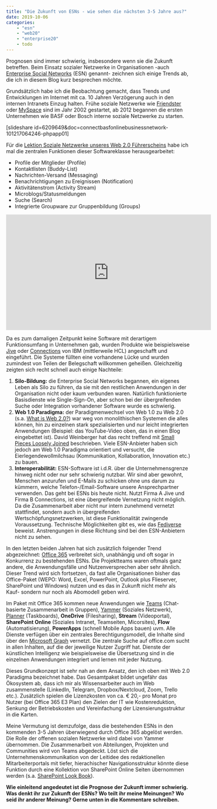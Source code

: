 ```yaml
---
title: "Die Zukunft von ESNs - wie sehen die nächsten 3-5 Jahre aus?"
date: 2019-10-06
categories:
    - "esn"
    - "web20"
    - "enterprise20"
    - todo
---
```


Prognosen sind immer schwierig, insbesondere wenn sie die Zukunft betreffen. Beim Einsatz sozialer Netzwerke in Organisationen -auch [Enterprise Social Networks](https://en.wikipedia.org/wiki/Enterprise_social_networking) (ESN) genannt- zeichnen sich einige Trends ab, die ich in diesem Blog kurz besprechen möchte.

Grundsätzlich habe ich die Beobachtung gemacht, dass Trends und Entwicklungen im Internet mit ca. 10 Jahren Verzögerung auch in den internen Intranets Einzug halten. Frühe soziale Netzwerke wie [Friendster](https://de.wikipedia.org/wiki/Friendster) oder [MySpace](https://de.wikipedia.org/wiki/MySpace) sind im Jahr 2002 gestartet, ab 2012 begannen die ersten Unternehmen wie BASF oder Bosch interne soziale Netzwerke zu starten.

<!-- more -->

\[slideshare id=6209649&doc=connectbasfonlinebusinessnetwork-101217064246-phpapp01\]

Für die [Lektion Soziale Netzwerke unseres Web 2.0 Führerscheins](https://www.youtube.com/watch?v=AwVFiqyMCPo) habe ich mal die zentralen Funktionen dieser Softwareklasse herausgearbeitet:

- Profile der Mitglieder (Profile)
- Kontaktlisten (Buddy-List)
- Nachrichten-Versand (Messaging)
- Benachrichtigungen zu Ereignissen (Notification)
- Aktivitätenstrom (Activity Stream)
- Microblogs/Statusmeldungen
- Suche (Search)
- Integrierte Groupware zur Gruppenbildung (Groups)

<iframe width="560" height="315" src="https://www.youtube-nocookie.com/embed/AwVFiqyMCPo?si=aKlb1WUVB1ZPpEjM" title="YouTube video player" frameborder="0" allow="accelerometer; autoplay; clipboard-write; encrypted-media; gyroscope; picture-in-picture; web-share" referrerpolicy="strict-origin-when-cross-origin" allowfullscreen></iframe>

Da es zum damaligen Zeitpunkt keine Software mit derartigem Funktionsumfang in Unternehmen gab, wurden Produkte wie beispielsweise [Jive](https://www.jivesoftware.com) oder [Connections](https://de.wikipedia.org/wiki/IBM_Connections) von IBM (mittlerweile HCL) angeschafft und eingeführt. Die Systeme füllten eine vorhandene Lücke und wurden zumindest von Teilen der Belegschaft willkommen geheißen. Gleichzeitig zeigten sich recht schnell auch einige Nachteile:

1. **Silo-Bildung:** die Enterprise Social Networks begannen, ein eigenes Leben als Silo zu führen, da sie mit den restlichen Anwendungen in der Organisation nicht oder kaum verbunden waren. Natürlich funktionierte Basisdienste wie Single-Sign-On, aber schon bei der übergreifenden Suche oder Integration vorhandener Software wurde es schwierig.
2. **Web 1.0 Paradigma:** der Paradigmenwechsel von Web 1.0 zu Web 2.0 (s.a. [What is Web 2.0?](https://www.oreilly.com/pub/a/web2/archive/what-is-web-20.html)) war weg von monolithischen Systemen die alles können, hin zu einzelnen stark spezialisierten und nur leicht integrierten Anwendungen (Beispiel: das YouTube-Video oben, das in einen Blog eingebettet ist). David Weinberger hat das recht treffend mit [Small Pieces Loosely Joined](https://smallpieces.com) beschrieben. Viele ESN-Anbieter haben sich jedoch am Web 1.0 Paradigma orientiert und versucht, die Eierlegendewollmilchsau (Kommunikation, Kollaboration, Innovation etc.) zu bauen.
3. **Interoperabilität:** ESN-Software ist i.d.R. über die Unternehmensgrenze hinweg nicht oder nur sehr schwierig nutzbar. Wir sind aber gewohnt, Menschen anzurufen und E-Mails zu schicken ohne uns darum zu kümmern, welche Telefon-/Email-Software unsere Ansprechpartner verwenden. Das geht bei ESNs bis heute nicht. Nutzt Firma A Jive und Firma B Connections, ist eine übergreifende Vernetzung nicht möglich. Da die Zusammenarbeit aber nicht nur intern zunehmend vernetzt stattfindet, sondern auch in übergreifenden Wertschöpfungsnetzwerken, ist diese Funktionalität zwingende Voraussetzung. Technische Möglichkeiten gibt es, wie das [Fediverse](https://de.wikipedia.org/wiki/Fediverse) beweist. Anstrengungen in diese Richtung sind bei den ESN-Anbietern nicht zu sehen.

In den letzten beiden Jahren hat sich zusätzlich folgender Trend abgezeichnet: [Office 365](https://de.wikipedia.org/wiki/Microsoft_Office_365) verbreitet sich, unabhängig und oft sogar in Konkurrenz zu bestehenden ESNs. Die Projektteams waren oftmals ganz andere, die Anwendungsfälle und Nutzenversprechen aber sehr ähnlich. Dieser Trend wird sich fortsetzen, da fast alle Organisationen bisher das Office-Paket (WEPO: Word, Excel, PowerPoint, Outlook plus Flieserver, SharePoint und Windows) nutzen und es das in Zukunft nicht mehr als Kauf- sondern nur noch als Abomodell geben wird.

Im Paket mit Office 365 kommen neue Anwendungen wie [Teams](https://wiki.cogneon.de/Teams_\(Microsoft\)) (Chat-basierte Zusammenarbeit in Gruppen), [Yammer](https://wiki.cogneon.de/Yammer) (Soziales Netzwerk), [Planner](https://wiki.cogneon.de/Planner) (Taskboards), **OneDrive** (Filesharing), **Stream** (Videoportal), **SharePoint Online** (Soziales Intranet, Teamseiten, Micorsites), **Flow** (Automatisierung), **PowerApps** (schnell Mobile Apps bauen) uvm. Alle Dienste verfügen über ein zentrales Berechtigungsmodell, die Inhalte sind über den [Microsoft Graph](https://developer.microsoft.com/de-de/graph/) vernetzt. Die zentrale Suche auf office.com sucht in allen Inhalten, auf die der jeweilige Nutzer Zugriff hat. Dienste der künstlichen Intelligenz wie beispielsweise die Übersetzung sind in die einzelnen Anwendungen integriert und lernen mit jeder Nutzung.

Dieses Grundkonzept ist sehr nah an dem Ansatz, den ich oben mit Web 2.0 Paradigma bezeichnet habe. Das Gesamtpaket bildet ungefähr das Ökosystem ab, dass ich mir als Wissensarbeiter auch im Web zusammenstelle (LinkedIn, Telegram, Dropbox/Nextcloud, Zoom, Trello etc.). Zusätzlich spielen die Lizenzkosten von ca. € 20,- pro Monat pro Nutzer (bei Office 365 E3 Plan) den Zielen der IT wie Kostenreduktion, Senkung der Betriebskosten und Vereinfachung der Lizensierungsstruktur in die Karten.

Meine Vermutung ist demzufolge, dass die bestehenden ESNs in den kommenden 3-5 Jahren überwiegend durch Office 365 abgelöst werden. Die Rolle der offenen sozialen Netzwerke wird dabei von Yammer übernommen. Die Zusammenarbeit von Abteilungen, Projekten und Communities wird von Teams abgedeckt. Löst sich die Unternehmenskommunikation von der Leitidee des redaktionellen Mitarbeiterportals mit tiefer, hierachischer Navigationsstruktur könnte diese Funktion durch eine Kollektion von SharePoint Online Seiten übernommen werden (s.a. [SharePoint Look Book](https://sharepointlookbook.azurewebsites.net)).

**Wie einleitend angedeutet ist die Prognose der Zukunft immer schwierig. Was denkt ihr zur Zukunft der ESNs? Wo teilt ihr meine Meinungen? Wo seid ihr anderer Meinung? Gerne unten in die Kommentare schreiben.**
